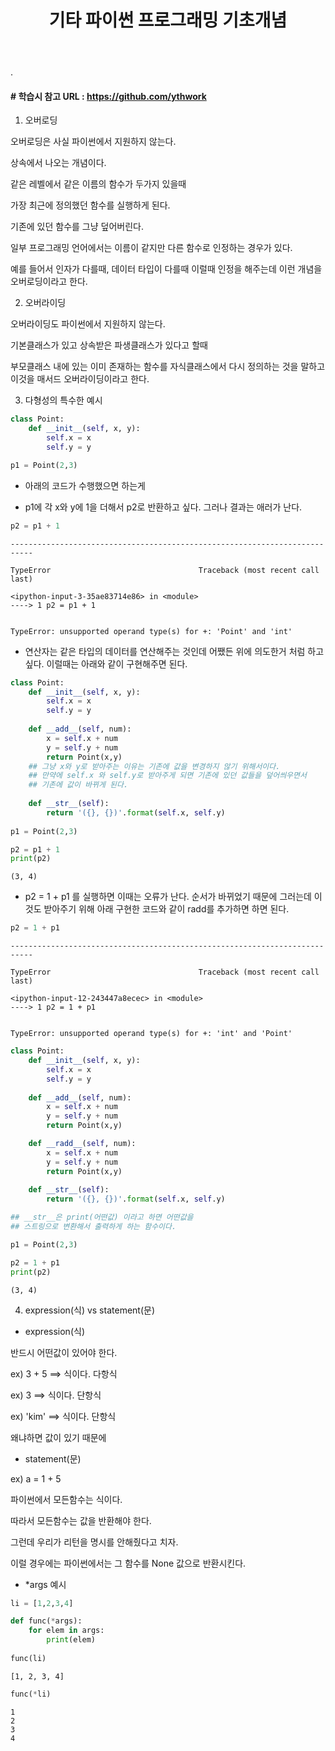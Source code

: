 ﻿---
layout: post
title: "기타 파이썬 프로그래밍 기초개념"
tags: [Python]
comments: true
---

.

#### # 학습시 참고 URL : https://github.com/ythwork

1) 오버로딩

오버로딩은 사실 파이썬에서 지원하지 않는다.

상속에서 나오는 개념이다.

같은 레벨에서 같은 이름의 함수가 두가지 있을때

가장 최근에 정의했던 함수를 실행하게 된다.

기존에 있던 함수를 그냥 덮어버린다.

일부 프로그래밍 언어에서는 이름이 같지만 다른 함수로 인정하는 경우가 있다.

예를 들어서 인자가 다를때, 데이터 타입이 다를때 이럴때 인정을 해주는데 이런 개념을 오버로딩이라고 한다.

2) 오버라이딩

오버라이딩도 파이썬에서 지원하지 않는다.

기본클래스가 있고 상속받은 파생클래스가 있다고 할때

부모클래스 내에 있는 이미 존재하는 함수를 자식클래스에서 다시 정의하는 것을 말하고 이것을 매서드 오버라이딩이라고 한다.

3) 다형성의 특수한 예시


```python
class Point:
    def __init__(self, x, y):
        self.x = x
        self.y = y
```


```python
p1 = Point(2,3)
```

- 아래의 코드가 수행했으면 하는게


- p1에 각 x와 y에 1을 더해서 p2로 반환하고 싶다. 그러나 결과는 애러가 난다.


```python
p2 = p1 + 1
```


    ---------------------------------------------------------------------------

    TypeError                                 Traceback (most recent call last)

    <ipython-input-3-35ae83714e86> in <module>
    ----> 1 p2 = p1 + 1
    

    TypeError: unsupported operand type(s) for +: 'Point' and 'int'


- 연산자는 같은 타입의 데이터를 연산해주는 것인데 어쨌든 위에 의도한거 처럼 하고 싶다. 이럴때는 아래와 같이 구현해주면 된다.


```python
class Point:
    def __init__(self, x, y):
        self.x = x
        self.y = y
        
    def __add__(self, num):
        x = self.x + num
        y = self.y + num
        return Point(x,y)
    ## 그냥 x와 y로 받아주는 이유는 기존에 값을 변경하지 않기 위해서이다.
    ## 만약에 self.x 와 self.y로 받아주게 되면 기존에 있던 값들을 덮어씌우면서
    ## 기존에 값이 바뀌게 된다.
    
    def __str__(self):
        return '({}, {})'.format(self.x, self.y)
    
p1 = Point(2,3)

p2 = p1 + 1
print(p2)
```

    (3, 4)
    

- p2 = 1 + p1 를 실행하면 이때는 오류가 난다. 순서가 바뀌었기 때문에 그러는데 이것도 받아주기 위해 아래 구현한 코드와 같이 radd를 추가하면 하면 된다.


```python
p2 = 1 + p1
```


    ---------------------------------------------------------------------------

    TypeError                                 Traceback (most recent call last)

    <ipython-input-12-243447a8ecec> in <module>
    ----> 1 p2 = 1 + p1
    

    TypeError: unsupported operand type(s) for +: 'int' and 'Point'



```python
class Point:
    def __init__(self, x, y):
        self.x = x
        self.y = y
        
    def __add__(self, num):
        x = self.x + num
        y = self.y + num
        return Point(x,y)

    def __radd__(self, num):
        x = self.x + num
        y = self.y + num
        return Point(x,y)
    
    def __str__(self):
        return '({}, {})'.format(self.x, self.y)

## __str__은 print(어떤값) 이라고 하면 어떤값을 
## 스트링으로 변환해서 출력하게 하는 함수이다.
```


```python
p1 = Point(2,3)

p2 = 1 + p1
print(p2)
```

    (3, 4)
    

4) expression(식) vs statement(문)

- expression(식)

반드시 어떤값이 있어야 한다.

ex) 3 + 5 ==> 식이다. 다항식

ex) 3 ==> 식이다. 단항식

ex) 'kim' ==> 식이다. 단항식

왜냐하면 값이 있기 때문에


- statement(문)

ex) a = 1 + 5


파이썬에서 모든함수는 식이다.

따라서 모든함수는 값을 반환해야 한다.

그런데 우리가 리턴을 명시를 안해줬다고 치자.

이럴 경우에는 파이썬에서는 그 함수를 None 값으로 반환시킨다.

- *args 예시


```python
li = [1,2,3,4]

def func(*args):
    for elem in args:
        print(elem)
        
func(li)
```

    [1, 2, 3, 4]
    


```python
func(*li)
```

    1
    2
    3
    4
    
